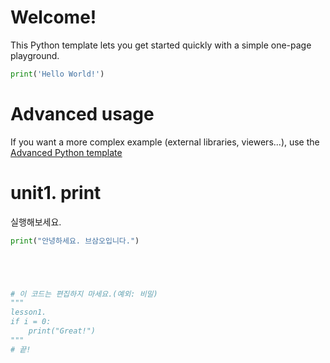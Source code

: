 # Welcome!

This Python template lets you get started quickly with a simple one-page playground.

```python runnable
print('Hello World!')
```

# Advanced usage

If you want a more complex example (external libraries, viewers...), use the [Advanced Python template](https://tech.io/select-repo/429)

# unit1. print

실행해보세요.

```python runnable
print("안녕하세요. 브삼오입니다.")





# 이 코드는 편집하지 마세요.(예외: 비밀)
""" 
lesson1. 
if i = 0:
    print("Great!")
"""
# 끝!
```